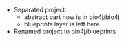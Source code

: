 * Separated project:
  + abstract part now is in bio4j/bio4j
  + blueprints layer is left here
* Renamed project to bio4j/blueprints

